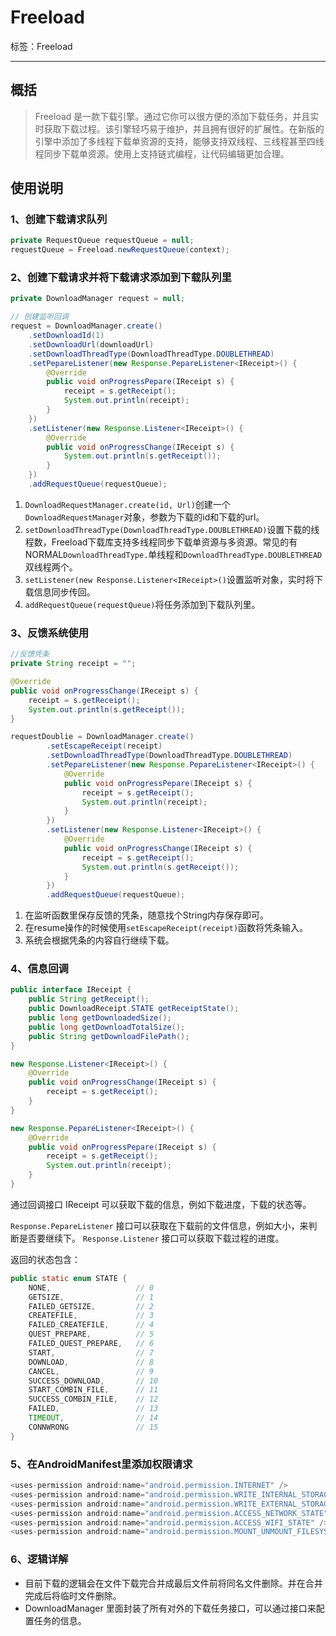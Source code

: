 # Freeload 

标签：Freeload

---

## 概括
> Freeload 是一款下载引擎。通过它你可以很方便的添加下载任务，并且实时获取下载过程。该引擎轻巧易于维护，并且拥有很好的扩展性。在新版的引擎中添加了多线程下载单资源的支持，能够支持双线程、三线程甚至四线程同步下载单资源。使用上支持链式编程，让代码编辑更加合理。

## 使用说明
### 1、创建下载请求队列
```java
private RequestQueue requestQueue = null;
requestQueue = Freeload.newRequestQueue(context);
```

### 2、创建下载请求并将下载请求添加到下载队列里
```java
private DownloadManager request = null;

// 创建监听回调
request = DownloadManager.create()
    .setDownloadId(1)
    .setDownloadUrl(downloadUrl)
    .setDownloadThreadType(DownloadThreadType.DOUBLETHREAD)
    .setPepareListener(new Response.PepareListener<IReceipt>() {
        @Override
        public void onProgressPepare(IReceipt s) {
            receipt = s.getReceipt();
            System.out.println(receipt);
        }
    })
    .setListener(new Response.Listener<IReceipt>() {
        @Override
        public void onProgressChange(IReceipt s) {
            System.out.println(s.getReceipt());
        }
    })
    .addRequestQueue(requestQueue);
```

1. `DownloadRequestManager.create(id, Url)`创建一个`DownloadRequestManager`对象，参数为下载的id和下载的url。
2. `setDownloadThreadType(DownloadThreadType.DOUBLETHREAD)`设置下载的线程数，Freeload下载库支持多线程同步下载单资源与多资源。常见的有NORMAL`DownloadThreadType.`单线程和`DownloadThreadType.DOUBLETHREAD`双线程两个。
3. `setListener(new Response.Listener<IReceipt>()`设置监听对象，实时将下载信息同步传回。
4. `addRequestQueue(requestQueue)`将任务添加到下载队列里。

### 3、反馈系统使用
```java
//反馈凭条
private String receipt = "";

@Override
public void onProgressChange(IReceipt s) {
    receipt = s.getReceipt();
    System.out.println(s.getReceipt());
}

requestDoublie = DownloadManager.create()
        .setEscapeReceipt(receipt)
        .setDownloadThreadType(DownloadThreadType.DOUBLETHREAD)
        .setPepareListener(new Response.PepareListener<IReceipt>() {
            @Override
            public void onProgressPepare(IReceipt s) {
                receipt = s.getReceipt();
                System.out.println(receipt);
            }
        })
        .setListener(new Response.Listener<IReceipt>() {
            @Override
            public void onProgressChange(IReceipt s) {
                receipt = s.getReceipt();
                System.out.println(s.getReceipt());
            }
        })
        .addRequestQueue(requestQueue);
```
1. 在监听函数里保存反馈的凭条，随意找个String内存保存即可。
2. 在resume操作的时候使用`setEscapeReceipt(receipt)`函数将凭条输入。
3. 系统会根据凭条的内容自行继续下载。

### 4、信息回调
```java
public interface IReceipt {
    public String getReceipt();
    public DownloadReceipt.STATE getReceiptState();
    public long getDownloadedSize();
    public long getDownloadTotalSize();
    public String getDownloadFilePath();
}

new Response.Listener<IReceipt>() {
    @Override
    public void onProgressChange(IReceipt s) {
        receipt = s.getReceipt();
    }
}

new Response.PepareListener<IReceipt>() {
    @Override
    public void onProgressPepare(IReceipt s) {
        receipt = s.getReceipt();
        System.out.println(receipt);
    }
}
```
通过回调接口 IReceipt 可以获取下载的信息，例如下载进度，下载的状态等。

`Response.PepareListener` 接口可以获取在下载前的文件信息，例如大小，来判断是否要继续下。
`Response.Listener` 接口可以获取下载过程的进度。

返回的状态包含：
```java
public static enum STATE {
	NONE,                   // 0
    GETSIZE,                // 1
    FAILED_GETSIZE,         // 2
    CREATEFILE,             // 3
    FAILED_CREATEFILE,      // 4
    QUEST_PREPARE,          // 5
    FAILED_QUEST_PREPARE,   // 6
	START,                  // 7
	DOWNLOAD,               // 8
    CANCEL,                 // 9
	SUCCESS_DOWNLOAD,       // 10
    START_COMBIN_FILE,      // 11
    SUCCESS_COMBIN_FILE,    // 12
	FAILED,                 // 13
	TIMEOUT,                // 14
    CONNWRONG               // 15
}
```

### 5、在AndroidManifest里添加权限请求
```java
<uses-permission android:name="android.permission.INTERNET" />
<uses-permission android:name="android.permission.WRITE_INTERNAL_STORAGE" />
<uses-permission android:name="android.permission.WRITE_EXTERNAL_STORAGE" />
<uses-permission android:name="android.permission.ACCESS_NETWORK_STATE" />
<uses-permission android:name="android.permission.ACCESS_WIFI_STATE" />
<uses-permission android:name="android.permission.MOUNT_UNMOUNT_FILESYSTEMS"/>
```

### 6、逻辑详解
- 目前下载的逻辑会在文件下载完合并成最后文件前将同名文件删除。并在合并完成后将临时文件删除。
- DownloadManager 里面封装了所有对外的下载任务接口，可以通过接口来配置任务的信息。